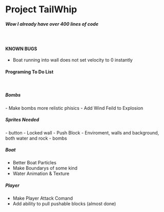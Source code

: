 # Project TailWhip

<h5>Wow I already have over 400 lines of code</h5><br>

<h4> KNOWN BUGS </h4>

- Boat running into wall does not set velocity to 0 instantly<br>


<h4>Programing To Do List</h4><br>

<h5> Bombs </h5>
- Make bombs more relistic phisics
- Add Wind Feild to Explosion

<h5> Sprites Needed </h5>
- button
- Locked wall
- Push Block
- Enviroment, walls and background, both water and rock
- bombs

<h5> Boat </h5>

- Better Boat Particles
- Make Boundarys of some kind
- Water Animation & Texture

<h5> Player </h5>

- Make Player Attack Comand
- Add ability to pull pushable blocks (almost done)

